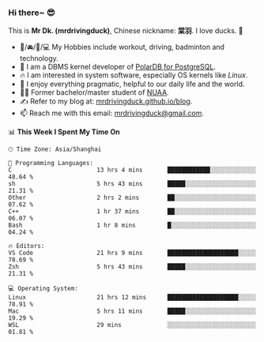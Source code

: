 ### Hi there~ 😎

This is **Mr Dk. (mrdrivingduck)**, Chinese nickname: **棠羽**. I love ducks. 🦆

- 💪/🚘/🏸/💻 My Hobbies include workout, driving, badminton and technology.
- 🍊 I am a DBMS kernel developer of [PolarDB for PostgreSQL](https://github.com/ApsaraDB/PolarDB-for-PostgreSQL).
- 🔥 I am interested in system software, especially OS kernels like *Linux*.
- 🔧 I enjoy everything pragmatic, helpful to our daily life and the world.
- 👨‍🎓 Former bachelor/master student of [NUAA](https://en.wikipedia.org/wiki/Nanjing_University_of_Aeronautics_and_Astronautics).
- ✍ Refer to my blog at: [mrdrivingduck.github.io/blog](https://mrdrivingduck.github.io/blog/).
- 📫 Reach me with this email: [mrdrivingduck@gmail.com](mailto:mrdrivingduck@gmail.com).

<!--START_SECTION:waka-->
📊 **This Week I Spent My Time On** 

```text
🕑︎ Time Zone: Asia/Shanghai

💬 Programming Languages: 
C                        13 hrs 4 mins       ████████████░░░░░░░░░░░░░   48.64 % 
sh                       5 hrs 43 mins       █████░░░░░░░░░░░░░░░░░░░░   21.31 % 
Other                    2 hrs 2 mins        ██░░░░░░░░░░░░░░░░░░░░░░░   07.62 % 
C++                      1 hr 37 mins        ██░░░░░░░░░░░░░░░░░░░░░░░   06.07 % 
Bash                     1 hr 8 mins         █░░░░░░░░░░░░░░░░░░░░░░░░   04.24 % 

🔥 Editors: 
VS Code                  21 hrs 9 mins       ████████████████████░░░░░   78.69 % 
Zsh                      5 hrs 43 mins       █████░░░░░░░░░░░░░░░░░░░░   21.31 % 

💻 Operating System: 
Linux                    21 hrs 12 mins      ████████████████████░░░░░   78.91 % 
Mac                      5 hrs 11 mins       █████░░░░░░░░░░░░░░░░░░░░   19.29 % 
WSL                      29 mins             ░░░░░░░░░░░░░░░░░░░░░░░░░   01.81 % 
```


<!--END_SECTION:waka-->

<!-- ![Mr Dk.'s GitHub Stats](https://github-readme-stats.vercel.app/api?username=mrdrivingduck&count_private&show_icons=true&theme=buefy) -->

<!-- ![Most Used Languages](https://github-readme-stats.vercel.app/api/top-langs/?username=mrdrivingduck&exclude_repo=mips32-CPU,snort-tcp-socket&theme=buefy&layout=compact&langs_count=10) -->


<!--
**mrdrivingduck/mrdrivingduck** is a ✨ _special_ ✨ repository because its `README.md` (this file) appears on your GitHub profile.

Here are some ideas to get you started:

- 🔭 I’m currently working on ...
- 🌱 I’m currently learning ...
- 👯 I’m looking to collaborate on ...
- 🤔 I’m looking for help with ...
- 💬 Ask me about ...
- 📫 How to reach me: ...
- 😄 Pronouns: ...
- ⚡ Fun fact: ...
-->
